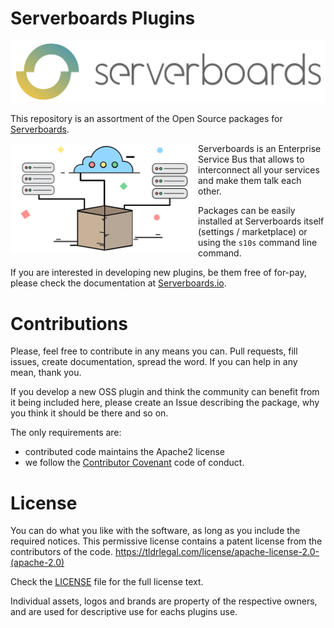 # Serverboards Plugins

<div style="text-align: center;">
  <img src="assets/001-horizontal-small-logo.png"/>
</div>

This repository is an assortment of the Open Source packages for
[Serverboards](https://serverboards.io).

<img src="assets/024-illustration-addaddons.svg" style="max-width: 300px; float: left;"/>

Serverboards is an Enterprise Service Bus that allows to interconnect all your
services and make them talk each other.

Packages can be easily installed at Serverboards itself (settings / marketplace)
or using the `s10s` command line command.

If you are interested in developing new plugins, be them free of for-pay, please
check the documentation at
[Serverboards.io](https://serverboards.io/developers/).

# Contributions

Please, feel free to contribute in any means you can. Pull requests, fill
issues, create documentation, spread the word. If you can help in any mean,
thank you.

If you develop a new OSS plugin and think the community can benefit from it
being included here, please create an Issue describing the package, why you
think it should be there and so on.

The only requirements are:
* contributed code maintains the Apache2 license
* we follow the [Contributor Covenant](https://www.contributor-covenant.org/version/1/4/code-of-conduct.html)
  code of conduct.

# License

You can do what you like with the software, as long as you include the required
notices. This permissive license contains a patent license from the contributors
of the code. https://tldrlegal.com/license/apache-license-2.0-(apache-2.0)

Check the [LICENSE](LICENSE) file for the full license text.

Individual assets, logos and brands are property of the respective owners, and
are used for descriptive use for eachs plugins use.
